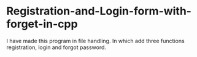 # Registration-and-Login-form-with-forget-in-cpp
I have made this program in file handling. In which add three functions registration, login and forgot password.
